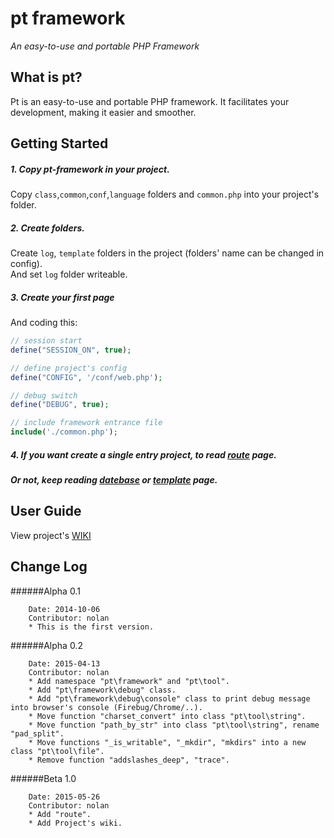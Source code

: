pt framework
===========================
*An easy-to-use and portable PHP Framework*


What is pt?
---------------------------
Pt is an easy-to-use and portable PHP framework. It facilitates your development, making it easier and smoother.


Getting Started
---------------------------

##### 1. Copy pt-framework in your project.
Copy `class`,`common`,`conf`,`language` folders and `common.php` into your project's folder.

##### 2. Create folders.
Create `log`, `template` folders in the project (folders' name can be changed in config).<br />
And set `log` folder writeable.

##### 3. Create your first page
And coding this:

```php
// session start
define("SESSION_ON", true);

// define project's config
define("CONFIG", '/conf/web.php');

// debug switch
define("DEBUG", true);

// include framework entrance file
include('./common.php');
```

##### 4. If you want create a **single** entry project, to read [route](https://github.com/page7/pt/wiki/Route) page.
#####    Or not, keep reading [datebase](https://github.com/page7/pt/wiki/Datebase) or [template](https://github.com/page7/pt/wiki/Template) page.


User Guide
---------------------------
View project's [WIKI](https://github.com/page7/pt/wiki)


Change Log
---------------------------
######Alpha 0.1

		Date: 2014-10-06
		Contributor: nolan
		* This is the first version.

######Alpha 0.2

		Date: 2015-04-13
		Contributor: nolan
		* Add namespace "pt\framework" and "pt\tool".
		* Add "pt\framework\debug" class.
		* Add "pt\framework\debug\console" class to print debug message into browser's console (Firebug/Chrome/..).
		* Move function "charset_convert" into class "pt\tool\string".
		* Move function "path_by_str" into class "pt\tool\string", rename "pad_split".
		* Move functions "_is_writable", "_mkdir", "mkdirs" into a new class "pt\tool\file".
		* Remove function "addslashes_deep", "trace".

######Beta 1.0

		Date: 2015-05-26
		Contributor: nolan
		* Add "route".
		* Add Project's wiki.
